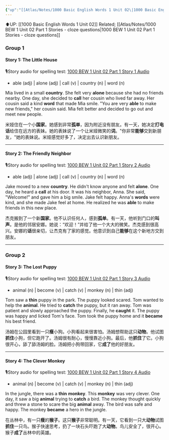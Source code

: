 ```yaml
---
{"up":"[[Atlas/Notes/1000 Basic English Words 1 Unit 02\|1000 Basic English Words 1 Unit 02]]","dg-publish":true,"permalink":"/atlas/notes/1000-bew-1-unit-02-part-1-stories/","dgPassFrontmatter":true}
---
```


⬆️UP: [[1000 Basic English Words 1 Unit 02]]
Related; [[Atlas/Notes/1000 BEW 1 Unit 02 Part 1 Stories - cloze questions\|1000 BEW 1 Unit 02 Part 1 Stories - cloze questions]]

### Group 1

#### Story 1: The Little House
🎙️Story audio for spelling test: [1000 BEW 1 Unit 02 Part 1 Story 1 Audio](https://drive.google.com/file/d/1GxMh-5cSDfJllVECCBPOixhXTj5CTz0_/view?usp=drive_link)

- able (adj) | alone (adj) | call (v) | country (n) | word (n)

Mia lived in a small **country**. She felt very **alone** because she had no friends nearby. One day, she decided to **call** her cousin who lived far away. Her cousin said a kind **word** that made Mia smile. "You are very **able** to make new friends," her cousin said. Mia felt better and decided to go out and meet new people.

米娅住在一个小**国家**。她感到非常**孤单**，因为附近没有朋友。有一天，她决定**打电话**给住在远方的表妹。她的表妹说了一个让米娅微笑的**词**。"你非常**能够**交到新朋友，"她的表妹说。米娅感觉好多了，决定出去认识新朋友。

---

#### Story 2: The Friendly Neighbor
🎙️Story audio for spelling test: [1000 BEW 1 Unit 02 Part 1 Story 2 Audio](https://drive.google.com/file/d/1OtTImSQ7viBHQ-6d5RBOWlXiMYe-mRFs/view?usp=drive_link)

- able (adj) | alone (adj) | call (v) | country (n) | word (n)

Jake moved to a new **country**. He didn't know anyone and felt **alone**. One day, he heard a **call** at his door. It was his neighbor, Anna. She said, "Welcome!" and gave him a big smile. Jake felt happy. Anna's **words** were kind, and she made Jake feel at home. He realized he was **able** to make friends in this new place.

杰克搬到了一个新**国家**。他不认识任何人，感到**孤单**。有一天，他听到门口的**叫声**。是他的邻居安娜。她说：“欢迎！”并给了他一个大大的微笑。杰克感到很高兴。安娜的**话**很亲切，让杰克有了家的感觉。他意识到自己**能够**在这个新地方交到朋友。

---

### Group 2

#### Story 3: The Lost Puppy
🎙️Story audio for spelling test: [1000 BEW 1 Unit 02 Part 1 Story 3 Audio](https://drive.google.com/file/d/10mY11G3dG9T-3fmSLlztPhmQwlr4pNy9/view?usp=drive_link)

- animal (n) | become (v) | catch (v) | monkey (n) | thin (adj)

Tom saw a **thin** puppy in the park. The puppy looked scared. Tom wanted to help the **animal**. He tried to **catch** the puppy, but it ran away. Tom was patient and slowly approached the puppy. Finally, he **caught** it. The puppy was happy and licked Tom's face. Tom took the puppy home and it **became** his best friend.

汤姆在公园里看到一只**瘦**小狗。小狗看起来很害怕。汤姆想帮助这只**动物**。他试图**抓住**小狗，但它跑开了。汤姆很有耐心，慢慢靠近小狗。最后，他**抓住**了它。小狗很开心，舔了舔汤姆的脸。汤姆把小狗带回家，它**成了**他的好朋友。

---
#### Story 4: The Clever Monkey
🎙️Story audio for spelling test: [1000 BEW 1 Unit 02 Part 1 Story 4 Audio](https://drive.google.com/file/d/12l8hGG1XifrjkVKtHVdXWrqTgyRgJriC/view?usp=drive_link)

- animal (n) | become (v) | catch (v) | monkey (n) | thin (adj)

In the jungle, there was a **thin** **monkey**. This **monkey** was very clever. One day, it saw a big **animal** trying to **catch** a bird. The monkey thought quickly and threw a stone to scare the big **animal** away. The bird was safe and happy. The monkey **became** a hero in the jungle.

在丛林中，有一只**瘦**的**猴子**。这只**猴子**非常聪明。有一天，它看到一只大**动物**试图**抓住**一只鸟。猴子快速思考，扔了一块石头吓跑了大**动物**。鸟儿安全了，很开心。猴子**成了**丛林中的英雄。